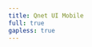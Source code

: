 ```yaml
---
title: Qnet UI Mobile
full: true
gapless: true
---
```


<code src="./components/home-page.tsx" inline="true"></code>